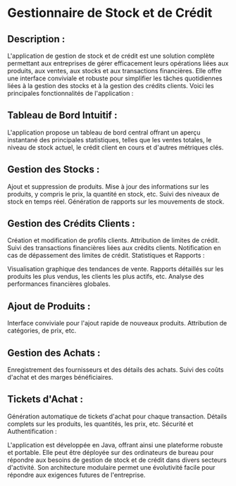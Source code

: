 # Gestionnaire de Stock et de Crédit

## Description :
L'application de gestion de stock et de crédit est une solution complète permettant aux entreprises de gérer efficacement leurs opérations liées aux produits, aux ventes, aux stocks et aux transactions financières. Elle offre une interface conviviale et robuste pour simplifier les tâches quotidiennes liées à la gestion des stocks et à la gestion des crédits clients. Voici les principales fonctionnalités de l'application :

## Tableau de Bord Intuitif :
L'application propose un tableau de bord central offrant un aperçu instantané des principales statistiques, telles que les ventes totales, le niveau de stock actuel, le crédit client en cours et d'autres métriques clés.

## Gestion des Stocks :

Ajout et suppression de produits.
Mise à jour des informations sur les produits, y compris le prix, la quantité en stock, etc.
Suivi des niveaux de stock en temps réel.
Génération de rapports sur les mouvements de stock.
## Gestion des Crédits Clients :

Création et modification de profils clients.
Attribution de limites de crédit.
Suivi des transactions financières liées aux crédits clients.
Notification en cas de dépassement des limites de crédit.
Statistiques et Rapports :

Visualisation graphique des tendances de vente.
Rapports détaillés sur les produits les plus vendus, les clients les plus actifs, etc.
Analyse des performances financières globales.
## Ajout de Produits :

Interface conviviale pour l'ajout rapide de nouveaux produits.
Attribution de catégories, de prix, etc.
## Gestion des Achats :

Enregistrement des fournisseurs et des détails des achats.
Suivi des coûts d'achat et des marges bénéficiaires.
## Tickets d'Achat :

Génération automatique de tickets d'achat pour chaque transaction.
Détails complets sur les produits, les quantités, les prix, etc.
Sécurité et Authentification :

L'application est développée en Java, offrant ainsi une plateforme robuste et portable. Elle peut être déployée sur des ordinateurs de bureau pour répondre aux besoins de gestion de stock et de crédit dans divers secteurs d'activité. Son architecture modulaire permet une évolutivité facile pour répondre aux exigences futures de l'entreprise.
